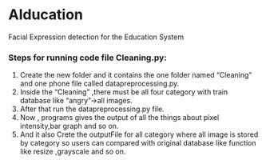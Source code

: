 # AIducation
Facial Expression detection for the Education System

### Steps for running code file Cleaning.py:

1. Create the new folder and it contains the one folder named “Cleaning” and one phone file called datapreprocessing.py.
2. Inside the “Cleaning” ,there must be all four category  with train database like “angry”->all images.
3. After that run the datapreprocessing.py file.
4. Now , programs gives the output of all the things about pixel intensity,bar graph and so on.
5. And it also Crete the outputFile for all category where all image is stored by category so users can compared with original database like function like resize ,grayscale and so on.
